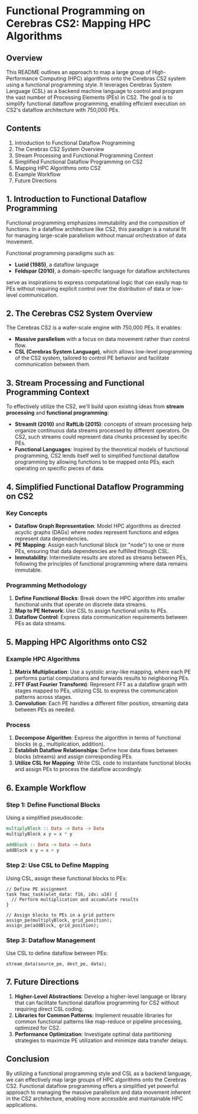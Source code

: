 # Functional Programming on Cerebras CS2: Mapping HPC Algorithms

## Overview
This README outlines an approach to map a large group of High-Performance Computing (HPC) algorithms onto the Cerebras CS2 system using a functional programming style. It leverages Cerebras System Language (CSL) as a backend machine language to control and program the vast number of Processing Elements (PEs) in CS2. The goal is to simplify functional dataflow programming, enabling efficient execution on CS2's dataflow architecture with 750,000 PEs.

## Contents
1. Introduction to Functional Dataflow Programming
2. The Cerebras CS2 System Overview
3. Stream Processing and Functional Programming Context
4. Simplified Functional Dataflow Programming on CS2
5. Mapping HPC Algorithms onto CS2
6. Example Workflow
7. Future Directions

## 1. Introduction to Functional Dataflow Programming
Functional programming emphasizes immutability and the composition of functions. In a dataflow architecture like CS2, this paradigm is a natural fit for managing large-scale parallelism without manual orchestration of data movement.

Functional programming paradigms such as:
- **Lucid (1985)**, a dataflow language
- **Feldspar (2010)**, a domain-specific language for dataflow architectures

serve as inspirations to express computational logic that can easily map to PEs without requiring explicit control over the distribution of data or low-level communication.

## 2. The Cerebras CS2 System Overview
The Cerebras CS2 is a wafer-scale engine with 750,000 PEs. It enables:
- **Massive parallelism** with a focus on data movement rather than control flow.
- **CSL (Cerebras System Language)**, which allows low-level programming of the CS2 system, tailored to control PE behavior and facilitate communication between them.

## 3. Stream Processing and Functional Programming Context
To effectively utilize the CS2, we'll build upon existing ideas from **stream processing** and **functional programming**:
- **StreamIt (2010)** and **RaftLib (2015)**: concepts of stream processing help organize continuous data streams processed by different operators. On CS2, such streams could represent data chunks processed by specific PEs.
- **Functional Languages**: Inspired by the theoretical models of functional programming, CS2 lends itself well to simplified functional dataflow programming by allowing functions to be mapped onto PEs, each operating on specific pieces of data.

## 4. Simplified Functional Dataflow Programming on CS2
### Key Concepts
- **Dataflow Graph Representation**: Model HPC algorithms as directed acyclic graphs (DAGs) where nodes represent functions and edges represent data dependencies.
- **PE Mapping**: Assign each functional block (or "node") to one or more PEs, ensuring that data dependencies are fulfilled through CSL.
- **Immutability**: Intermediate results are stored as streams between PEs, following the principles of functional programming where data remains immutable.

### Programming Methodology
1. **Define Functional Blocks**: Break down the HPC algorithm into smaller functional units that operate on discrete data streams.
2. **Map to PE Network**: Use CSL to assign functional units to PEs.
3. **Dataflow Control**: Express data communication requirements between PEs as data streams.

## 5. Mapping HPC Algorithms onto CS2
### Example HPC Algorithms
1. **Matrix Multiplication**: Use a systolic array-like mapping, where each PE performs partial computations and forwards results to neighboring PEs.
2. **FFT (Fast Fourier Transform)**: Represent FFT as a dataflow graph with stages mapped to PEs, utilizing CSL to express the communication patterns across stages.
3. **Convolution**: Each PE handles a different filter position, streaming data between PEs as needed.

### Process
1. **Decompose Algorithm**: Express the algorithm in terms of functional blocks (e.g., multiplication, addition).
2. **Establish Dataflow Relationships**: Define how data flows between blocks (streams) and assign corresponding PEs.
3. **Utilize CSL for Mapping**: Write CSL code to instantiate functional blocks and assign PEs to process the dataflow accordingly.

## 6. Example Workflow
### Step 1: Define Functional Blocks
Using a simplified pseudocode:
```haskell
multiplyBlock :: Data -> Data -> Data
multiplyBlock x y = x * y

addBlock :: Data -> Data -> Data
addBlock x y = x + y
```
### Step 2: Use CSL to Define Mapping
Using CSL, assign these functional blocks to PEs:
```csl
// Define PE assignment
task fmac_task(wlet_data: f16, idx: u16) {
  // Perform multiplication and accumulate results
}

// Assign blocks to PEs in a grid pattern
assign_pe(multiplyBlock, grid_position);
assign_pe(addBlock, grid_position);
```
### Step 3: Dataflow Management
Use CSL to define dataflow between PEs:
```csl
stream_data(source_pe, dest_pe, data);
```

## 7. Future Directions
1. **Higher-Level Abstractions**: Develop a higher-level language or library that can facilitate functional dataflow programming for CS2 without requiring direct CSL coding.
2. **Libraries for Common Patterns**: Implement reusable libraries for common functional patterns like map-reduce or pipeline processing, optimized for CS2.
3. **Performance Optimization**: Investigate optimal data partitioning strategies to maximize PE utilization and minimize data transfer delays.

## Conclusion
By utilizing a functional programming style and CSL as a backend language, we can effectively map large groups of HPC algorithms onto the Cerebras CS2. Functional dataflow programming offers a simplified yet powerful approach to managing the massive parallelism and data movement inherent in the CS2 architecture, enabling more accessible and maintainable HPC applications.